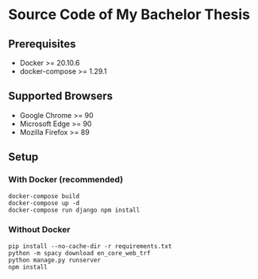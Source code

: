 # Source Code of My Bachelor Thesis

## Prerequisites

* Docker >= 20.10.6
* docker-compose >= 1.29.1

## Supported Browsers

* Google Chrome >= 90
* Microsoft Edge >= 90
* Mozilla Firefox >= 89

## Setup

### With Docker (recommended)

```
docker-compose build
docker-compose up -d
docker-compose run django npm install
```

### Without Docker

```
pip install --no-cache-dir -r requirements.txt
python -m spacy download en_core_web_trf
python manage.py runserver
npm install
```
